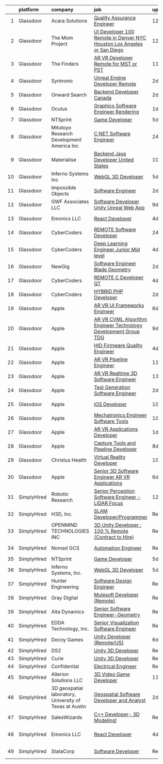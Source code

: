 

|    | platform    | company                                                 | job                                                                                                                                                                                                                                                                                                                                                                                                                                                                                                                                                                                                                                                                                                                                                                                                                                                                                                                                                                                                                                                                                                                                                                                                                                                                                                                                                                                                                                                                        | update_time   | location                        |
|---:|:------------|:--------------------------------------------------------|:---------------------------------------------------------------------------------------------------------------------------------------------------------------------------------------------------------------------------------------------------------------------------------------------------------------------------------------------------------------------------------------------------------------------------------------------------------------------------------------------------------------------------------------------------------------------------------------------------------------------------------------------------------------------------------------------------------------------------------------------------------------------------------------------------------------------------------------------------------------------------------------------------------------------------------------------------------------------------------------------------------------------------------------------------------------------------------------------------------------------------------------------------------------------------------------------------------------------------------------------------------------------------------------------------------------------------------------------------------------------------------------------------------------------------------------------------------------------------|:--------------|:--------------------------------|
|  1 | Glassdoor   | Acara Solutions                                         | [Quality Assurance Engineer](https://www.glassdoor.com/partner/jobListing.htm?pos=127&ao=1110586&s=58&guid=00000183309688dd933960c0773d95d8&src=GD_JOB_AD&t=SR&vt=w&ea=1&cs=1_d2603f44&cb=1662967515753&jobListingId=1008104750814&cpc=9908D8D4413DBB8A&jrtk=3-0-1gco9d286jiiv801-1gco9d28m23e0000-6f90133bf8bd0c5f--6NYlbfkN0BQuJXpfawXtfhwzLerQhC04iCxGrelUvn_xttDeop7CMmG32gURwRxm542mwoFEh5OySNKorMPNyC2Pf9605z0TSSqJgSmOlz06oRUTBKB7SlEbkKn_8gT-y5cRYQbX02caaIGivDyRkNTpDWSsqVtOyArNUOSlrUCEww5gFoUzV7tiZ1tO8iYUuiy4ZWwjIhpaBBvmqsyUhfB5XcemeyFH9hYZSuC036zXIW86VB76WGD7tOfBVzdp5zXvzVOlPN2etCAdk1VEO_geTcNtwLzHgWOvRI32K231msBqclyXh7koWwAEO4gdIayU_XIb1EaMSZ7aRMPVPZohKyARMzViv7PJBK811qh09K7nHBNcsaeDcBeCrfWt_iyOLyjLk7jRMkIEfTqpK2eQR0OW-cYDrg6ys6AJMDf_1NyCh1KbUVb4rXcQVY46ExZM-CvxZ5JnmOfCtTIa8ntZGmpar9Pj5eg57m56xEocsVhvQUH41Azzguj7xg8d6PEEErAdVJSgKvMKr9uBGE7M0o5Ct9ncxn1XlaGICvrdzibA3CNskw0-nuz1CDrJOyEeN4En015vagPi8v2pXTvIW5SWfMKvpVMfAtoZEtIXA0pMr0sK4ij7_MYqKqyyfVsRtWH60l7u75dKJnfOivIOOwfYBXDTSs729vP5HSsc4VluGKAygBMXnYNFqKPAGoGk3HaCa3rQZ2TZKcTmrAoQUXMCND2)                                                                                                                                                                                                                                                                                                                                                                                      | 12d           | Waltham, MA                     |
|  2 | Glassdoor   | The Mom Project                                         | [UI Developer  100  Remote in Denver  NYC  Houston  Los Angeles or San Diego ](https://www.glassdoor.com/partner/jobListing.htm?pos=111&ao=1110586&s=58&guid=00000183309688dd933960c0773d95d8&src=GD_JOB_AD&t=SR&vt=w&cs=1_ab6c2eb4&cb=1662967515750&jobListingId=1008104756582&cpc=BAEB662971763A76&jrtk=3-0-1gco9d286jiiv801-1gco9d28m23e0000-ef8a33a40c519195--6NYlbfkN0BDp_epf89aHDQhKpPegNJQ_ldQpEFZQsM9OcONMGxWx6pU56EKHF58QjVdAUvn2gXgAhQQvxpsNH7fDirUEibY3AvzPTiNNIe4lTw8eWZPCo-5zhozJ_ZTGQvXqJdul8yHi4U4MoqVYQZpUCAZKTGbcZMhPFF33iqC6pcimaZZ_xHfpC2Jd97uYaSvUggBu6MVh3CogceMjDtX6Z0NtQjDhEW2Hgts-lJ1-yivJyur3FXusQAlhR3DNpb5VpVi3yDxWVJgk2XDd8-UjZMCxECbR_B4DMOHuk08TO0m_Un-aCKNWfv_AoN6ijODzc0NeBZIFF38u-pKc_TJfx5hPPZYdR8T7luw9IsiLaVkATxgNzoabRvutbnWjqYroVPYGLXD3TqXCcIBakMACDJwL3ACryi6JF7RQ5azi2aFbLse3_jBjvZB6fkwdxp-PzJoR8yMKbQJ5M3clqMwo1noEzsN2GtVFsbU3vpsFdeu6jBjXZ1Qah2ZJTY9ePkxHEYoWsStFoTBJ4FE9kTuG3ljSU647Y2_O0gmu2W88-UpLMlxsrKV7s39Pf5UdljEoHfDrAeaoMM2iqQMbQ%3D%3D)                                                                                                                                                                                                                                                                                                                                                                                                                                                                             | 12d           | Denver, CO                      |
|  3 | Glassdoor   | The Finders                                             | [AR VR Developer   Remote for MST or PST](https://www.glassdoor.com/partner/jobListing.htm?pos=124&ao=1110586&s=58&guid=00000183309688dd933960c0773d95d8&src=GD_JOB_AD&t=SR&vt=w&ea=1&cs=1_8d82ba36&cb=1662967515753&jobListingId=1008106385070&cpc=FA84DF7EA1EC2398&jrtk=3-0-1gco9d286jiiv801-1gco9d28m23e0000-76e8d4ed4d326d96--6NYlbfkN0AYo_ysEmi-N9D-g6x4hDoxwWbDzILIh7p3iecCghkOgCCQ9Hjx-p_46PTVF05XzNP5Z5K71OiC6zoUMdSW3LZvMzecx9XPoBXy4TghAeCSdb8dXvKrDUkzgIaCWvmYeo1SeQbGFdI4NQnpIbRQDunnf92V0Ep1OSri4gPT5T2YNh8Y-j5fvXhZ7qLhd99Y6x9G-ugq_Yx_XxALbPJGeJIgcBcnOWr-INROdGLCTjJQTailYrAzdQNuDpMICw2W4yEKn043ZauL-1rASVGthPBXmEKYhL2GLImMLoZ0o3OuakLRTOn5EZaTfonn5ajJF0tXeCRjFfQlS7_op9hp_O5McVBid9orgB4ldmKEac9bg3MzKA-W1CqEtmzySV_1dT1op96Pm15kY4pQVu7Y92XbM6wXiJKLtfzrBpfrUwO0hZ7MGiBKJ_8Vettg0HsIXut7jMv_A10NcXq_D8EmnMnwDz9aM97b_UvJ59QS1-2ZIscSianXgp36p4vEQyqiArV6LIchTeCEVNxuz7-0w7vqOg1xNeeHkyc%3D)                                                                                                                                                                                                                                                                                                                                                                                                                                                                                                                                                           | 11d           | Arizona                         |
|  4 | Glassdoor   | Syntronic                                               | [Unreal Engine Developer  Remote ](https://www.glassdoor.com/partner/jobListing.htm?pos=130&ao=1136043&s=58&guid=00000183309688dd933960c0773d95d8&src=GD_JOB_AD&t=SR&vt=w&ea=1&cs=1_9ab0c372&cb=1662967515753&jobListingId=1008129561436&jrtk=3-0-1gco9d286jiiv801-1gco9d28m23e0000-76d084cf7005be3e-)                                                                                                                                                                                                                                                                                                                                                                                                                                                                                                                                                                                                                                                                                                                                                                                                                                                                                                                                                                                                                                                                                                                                                                     | 2d            | Detroit, MI                     |
|  5 | Glassdoor   | Onward Search                                           | [Backend Developer  Canada ](https://www.glassdoor.com/partner/jobListing.htm?pos=112&ao=1110586&s=58&guid=00000183309688dd933960c0773d95d8&src=GD_JOB_AD&t=SR&vt=w&cs=1_5d23e268&cb=1662967515751&jobListingId=1008129277669&cpc=BAEB662971763A76&jrtk=3-0-1gco9d286jiiv801-1gco9d28m23e0000-e2a2c0b552c19a36--6NYlbfkN0B7YoEZZ2QAGDyEGGmBPAUWSHc1Mt3sMCn9FehKcWA3wwfxcx19LEZnY8Y4HGhdxxpS3KFaZ0UOrG11EP25WyP7ulYeS8GVyGXeLLpvR3FjzLaaa-2hBhUho2m5vsHtlvRQ9wQhacVh8veuJEeFgzD-XST_vn3vjmkUbGK6IJDkpk1YEmRW8zK739IbKVPT_pA4zqxOFyAfjaC0rZWLGrmLFAOyQ2K50IL2UD6Y4v4soqNZYAW1HORq7Qlzw-_44mPiS-BN9AohSZWbr3iMiXIWJi0zpPun6MpUMj3-u2PSCR8IpOmBtzpTVerjVKfJ6TNsLRI-Y6WL-mAalTd3Gn1Ugxa8DoWtmcdsdjv--dI9bCLIrzdme7k51HJqrc5m_55DjGfv9UkPmGlPrvedr6khsmxgoMreOvSFrT6yOnXJ5KmqaoOqkE7toSjfE7WpeGZJxtGt07QYxTVBSHJvxbrkQ-YQbyMEFyTxdXwWhXTJDT7y0-_Uuey8npIlz0rk5868aazzBOJfyIYlV8n7yYp3BORRviUNwjDdcK7NNFiq-THHQ7u5fgMcYtuXBHAIfD1QJBbu2cT3hVSZxsQ1tCv0RKLeu6olOBRdG63INdcx4A3Pk3ut-RZz2tebssCmEy3cDO1dGZT1C2rGMQMwSChZEXtkuOKfLuUqnGeVG--G_caLur-xCKuq9IpygKVNTraWSDS00fR6OmhXjpRYZoIDADjGE7McGkOGrcN5SKFv_bM5Up0eKOvbyCAqAJ1m_rHKfPaNdA240YpoTrtpXZi4yKJjCH27LAEYrWpeBtu4f4xInE5oC-KweSs-S1frFgdYovHOmJNk_64PsINvvvXWEmAaxY79593tjf91AwC4EVZ6BVjixq0K0WKwUVqqyd316RlHczo-1MwEPPxDXNb-PWY0_3pCEbWbTfknUtmEk0fgdyRq84IUlQJxGmI2T6o6hTne167-TDg7HpWvGU4nQq3ZUAc8e9t74EKofxYbAzRFC51DjqG0)                                                                                           | 2d            | Ontario, CA                     |
|  6 | Glassdoor   | Oculus                                                  | [Graphics Software Engineer   Rendering](https://www.glassdoor.com/partner/jobListing.htm?pos=107&ao=1110586&s=58&guid=00000183309688dd933960c0773d95d8&src=GD_JOB_AD&t=SR&vt=w&cs=1_96eba9a5&cb=1662967515750&jobListingId=1008130556276&cpc=75B6770C194DCF89&jrtk=3-0-1gco9d286jiiv801-1gco9d28m23e0000-9befe75e98588d1e--6NYlbfkN0DYl4UJW4r1Vl7FEn6T9F-rD9lpC-0oMJVSiWjK_MGUd8e8cHXcpv6KPyjLHZEfqkUa2Jc6cPcSL1BCKYWS171d62RiGZbeLKZ_DxhcRnvk2Rg9OX38eacw6htRBQ7tIxYbvX-ap0AzuQerzpFKJEw4oirGE1wkCndIDjT3tjXH8WFgEcWdZnfl4ZLxDMEb-mwUYhDDocqJ_UTnvtUHZfzymtx0-k4p5JcWzD-v34C1DnZ93mlvsKlo9HEVu5WPdlrhqrXK5F0xppii_XKDH4MtdUQptfEE0iMfVjkygg0geJbSMCSnOZYWNZXT_wYJPdYg8vE6tlBmiiWg3yBc6Ud_Sc8ulPeEiImnz9sPqsTpkgomb4e835qe_8bM9bQIyFXjpQ3CgvGroxUkjRNa_xzXt2WvEGS-Uf1IzKOBLtScUja1GeD8_4ctnX86fZbqn_X0s4-hZxTv-23xMXbxPGHi2lS5Pt4kuRfZ4ZLBaqBORUC7ZmCWHSuCGPq7_PMMWPEc01OtR5IcrdE91L-mECnR67YH0CEv3NI_CI3-uFToeE69F6jZYr03QQVI12npdKY-3eH0SjpvXWMFJV449upt7l09p3nKDmumLVvsLUr5vxmofe4fw38FN5NLUvkZ3V5wqp-jVIMYSxqGeHIfYNQZUBFe-ivFxpM2X5EcaO2NqOR0s1fQLaMtEnCBfc8Z37unvlgEneGfgTDXVyAnDbpR_hgnSi0-cR5KPwF_lhwFM-RWQK80kRjydZf3mybcMUqTZPjV04blYCj4MsbPY0RIF7E9THXw6OfN_IDD1b_a438PY4oWeh-q3VqmIMfd0COxRrYa9q70bIxt9-MCMeG0427UdFj-60hihPqDmL_4pwIVs-6XQDyF8EexfZfSJO1pBezq1NcDA2UQ64pKwxPiE2zpAoPsv_JX3CUW0qSmIw-IOjArlxCBNO0PyUbeZuexD52biAruiOIBjqfyusTtE6R1jxaDgoFsl5rOmc1HtubXh0KX8kax9nJhkD7Ne_YjkKSVUUJ23Ebm5aE4iu8gtkgzuIdtLJja-NRvLmVdaPr6fsRti7sR18PJibiOlv8%3D) | 1d            | Remote                          |
|  7 | Glassdoor   | NTSprint                                                | [Game Developer](https://www.glassdoor.com/partner/jobListing.htm?pos=128&ao=1136043&s=58&guid=00000183309688dd933960c0773d95d8&src=GD_JOB_AD&t=SR&vt=w&ea=1&cs=1_af1af217&cb=1662967515753&jobListingId=1008120400728&jrtk=3-0-1gco9d286jiiv801-1gco9d28m23e0000-c13b497b9d935725-)                                                                                                                                                                                                                                                                                                                                                                                                                                                                                                                                                                                                                                                                                                                                                                                                                                                                                                                                                                                                                                                                                                                                                                                       | 5d            | Remote                          |
|  8 | Glassdoor   | Mitutoyo Research   Development America  Inc            | [C     NET Software Engineer](https://www.glassdoor.com/partner/jobListing.htm?pos=105&ao=1110586&s=58&guid=00000183309688dd933960c0773d95d8&src=GD_JOB_AD&t=SR&vt=w&cs=1_28e9fc31&cb=1662967515750&jobListingId=1008132540543&cpc=5FEB1BEB8E14EF52&jrtk=3-0-1gco9d286jiiv801-1gco9d28m23e0000-b68e160a0b3d3734--6NYlbfkN0BvrjnhlIknunj6B5uFGHHla5BSmGDnouF8_mjReNBU2kRZZ3EzJErpwlB0shyrLhAGUsM-P6pYaZBUgIZu3URRfMjopusWXr3C4MnL9zOezv918Spdk6U1Pg2PsZsu2kBoRML8QpbfG1hUrlpj8AqF3W_S0eZY4qh5iWzwlYr_J9bG7fihHIVNs6r0IXqYMXNC3XWkAfq3hpcLGUovDglDy4NEk9L6EktHclY696_DzpMFJwtZqjiylwGrL8Sfg2pw1xmJqJ1PttobvVfmOXgytgNM_YX4itXJbOIL6J4W55Jd8bSbP-UZrW3-RTpcIkRnkEy5PYGyySmUruWSyZ_g_4tu0PwRU20gGwivRDb5Onk_IQODghwLNncc1diAwe1V9rCcy5yqirvA8AyfvbSfZG8c7VEJXoKvLFFdqc5RUggvzCDyDGURed5OouYjrn3Otk3AcNj3L8kJ19GINopNyPQCYRCqiqgh2cNKMgxYT8P8kzV44UQ1Z_5LVDoy25ozguhQc0GHIsF56P6x4JVoGdnyfxnLhr55Sv__8DePTcDUFJbEu7Y8F_eZKHs7BpkcE7Xnhx_iqxqwTPJwQ3rfwgpg0Q-lahP7P33_rUM321wUSWqzDBTNN1Os7wq0EHJW2XOqGR0O-CvfoRE8VMqP9T4BvqFOuioxf1vP7G-TEiLt--Gf9GH5y1rUV0U4ABo%3D)                                                                                                                                                                                                                                                                                                                                                                                                            | 24h           | Industry, CA                    |
|  9 | Glassdoor   | Materialise                                             | [Backend Java Developer  United States ](https://www.glassdoor.com/partner/jobListing.htm?pos=103&ao=1110586&s=58&guid=00000183309688dd933960c0773d95d8&src=GD_JOB_AD&t=SR&vt=w&ea=1&cs=1_30b9b018&cb=1662967515750&jobListingId=1008111452488&cpc=45DC3EB807283E85&jrtk=3-0-1gco9d286jiiv801-1gco9d28m23e0000-cffead584926eb06--6NYlbfkN0BL1DyQYBK1tHwoBciZhChALBxjrhsy8rFgUIA85pUFUaICefKbL8h73gDJOEWS-68N1mz8TIUkPgY4_V6OzDue4R-Yp5-hbGOmvajeWdo5Z6POZHRFtr9fO4GLUMhd64x7WqSEzsKBZNw1RLMVPwMdfIVWYK46F8a3G54OBDC48IbwSJPDBtgqBeHwze6X36Y_AL9ahQQMD5jyM-Do19eAZY4aj0iAo6g2N4IelIfJd98shVo84YeYYu48kn70JobgHBdFfYd_B5j00QqrU6Ggz4xK6sY2NRalNTdoSkQ_uGWoDNYuZiexcBFok4JfwjVTOe9OyXIRy01KBzkYEXHTzqUDSn9Smr2IifmATNdQxeDJuvaLIRVPsoafaFA0faTLf-3RbVm426lmdYyXVWGPv2PbLCEffCkmS3qQb55_5mEuv5aL4M9LqQ2ksz0cE7l56feAv_cIE1Zkop4F5mIBDDIFw3Hf86tUclM61LA-zfwKQkKnq4w0_dZtWGVT0hrQBr7l7w67ZWiSozxV41xe)                                                                                                                                                                                                                                                                                                                                                                                                                                                                                                                                                                          | 10d           | Remote                          |
| 10 | Glassdoor   | Inferno Systems  Inc                                    | [WebGL 3D Developer](https://www.glassdoor.com/partner/jobListing.htm?pos=126&ao=1136043&s=58&guid=00000183309688dd933960c0773d95d8&src=GD_JOB_AD&t=SR&vt=w&ea=1&cs=1_45a0ffae&cb=1662967515753&jobListingId=1008120873956&jrtk=3-0-1gco9d286jiiv801-1gco9d28m23e0000-751172b241560de1-)                                                                                                                                                                                                                                                                                                                                                                                                                                                                                                                                                                                                                                                                                                                                                                                                                                                                                                                                                                                                                                                                                                                                                                                   | 5d            | Remote                          |
| 11 | Glassdoor   | Impossible Objects                                      | [Software Engineer](https://www.glassdoor.com/partner/jobListing.htm?pos=102&ao=1110586&s=58&guid=00000183309688dd933960c0773d95d8&src=GD_JOB_AD&t=SR&vt=w&ea=1&cs=1_350e1652&cb=1662967515749&jobListingId=1008129067876&cpc=9BAD89CD83072753&jrtk=3-0-1gco9d286jiiv801-1gco9d28m23e0000-dcf45e55f716323b--6NYlbfkN0AtlW_omU2Xx3W-19HQ_drmTKCWebiHnmA5lS5PDL5G8WHWVC1E87Ezh2nv6WPgTMZHVJw45CmYGDiohpixYcFECimR8UH8XCmYY99xaga--yLq7EktcG1X8OYansnKXFc9XPdFoYPkLMTQN14Uc9qa2Ma_c81B1JOMsU2cnVCDEhQd95CDSEYe048k8jkns3rxFaVKDbnCqNtYaCeV5epAIvWnNcBcnQ-CL7MhrV3Cgjfa4OzT_szvREdgA-Sn9cf0onZMNf9ikBLTB6LPuoksFquo0286iW8tcZbqVS6INUoLQYRHZg8KrBrrQ7t7XQnn6gnxvc3WhCpXm8bspoTkxtapboalCF4piQEePFhEqhhUSxupba2JgU_jbNR24Y725QAMaaUqQGaDawFnJ5yy5mZwzl_MX1LTvmXL-CqPiKgWO2xwS6_B-EnipooRUvv_w8663uPwetf-24OnsTa4WaGyaa4Aeh36B_V7-yAkI8vbeBEI4-lQUkgqnvLEl1Q9zetZxCRN3Q%3D%3D)                                                                                                                                                                                                                                                                                                                                                                                                                                                                                                                                                                                                   | 2d            | Rochester, NY                   |
| 12 | Glassdoor   | GWF Associates  LLC                                     | [Software Developer   Unity Unreal Web App](https://www.glassdoor.com/partner/jobListing.htm?pos=101&ao=1110586&s=58&guid=00000183309688dd933960c0773d95d8&src=GD_JOB_AD&t=SR&vt=w&ea=1&cs=1_7691fdfc&cb=1662967515749&jobListingId=1008113847249&cpc=5D10E799EF7E9049&jrtk=3-0-1gco9d286jiiv801-1gco9d28m23e0000-4a432009221c1997--6NYlbfkN0CiXlXD9X9KmMK7S-b5IcFBvVIey8Qr_VUnbo48CIz6WLzcoSDqneRDku8QlUdN22kKDxpZipBu3R9SWpIpbnBOif_WyzSOpDPBLp8SH237hTTGLeXdTBRvKFfH9-fsxvk44MkMMdxDaDrE8b02UV5PqaRrbQQ8HJ-GwRkEgP4BK_mMhjuP4gDNPOx9mcf6SWHBTkgrxpRY3DAJygOarr8HaX_8X1tHpzBm4lWKJNRXrda6yMhkKzx6VdJM7qtazzSqW5nuQFHHRUD3t3gGG6L6n7L4R9nHR4m5BapUXNGslGuBXrN-NIopJUlR7xkF2c71RLAMGyMmmZE-aES-EfkOKw47mi9XHd3o_inAkUowptZKZAgxAb_oxvOvkikwTJTYa0qlF4KU6M7s-Y2hrdkhXJD2SGFHIoLARC_teOrdk-98vEN1-fvLZRcAy3Hr1m7Cmz_jtcqlEbz-Tpaey1t7yNUzZmZyXOGAAo8YRHMkAbm2k0ZxC_EuZ9OZWJTX9FN8JNcUGpo9g949eZePmNw8)                                                                                                                                                                                                                                                                                                                                                                                                                                                                                                                                                                       | 9d            | Eatontown, NJ                   |
| 13 | Glassdoor   | Emonics LLC                                             | [React Developer](https://www.glassdoor.com/partner/jobListing.htm?pos=129&ao=1136043&s=58&guid=00000183309688dd933960c0773d95d8&src=GD_JOB_AD&t=SR&vt=w&ea=1&cs=1_3841f8bd&cb=1662967515753&jobListingId=1008123857444&jrtk=3-0-1gco9d286jiiv801-1gco9d28m23e0000-991262e9ccb51668-)                                                                                                                                                                                                                                                                                                                                                                                                                                                                                                                                                                                                                                                                                                                                                                                                                                                                                                                                                                                                                                                                                                                                                                                      | 4d            | California City, CA             |
| 14 | Glassdoor   | CyberCoders                                             | [REMOTE Software Developer](https://www.glassdoor.com/partner/jobListing.htm?pos=118&ao=1110586&s=58&guid=00000183309688dd933960c0773d95d8&src=GD_JOB_AD&t=SR&vt=w&ea=1&cs=1_e38058b4&cb=1662967515752&jobListingId=1008132684045&cpc=F4EED0218A761C36&jrtk=3-0-1gco9d286jiiv801-1gco9d28m23e0000-8b18e066983a3dbb--6NYlbfkN0CpFJQzrgRR8WqXWK1qKKEqALWJw739KlKqr2H-MSI4eoBlI4EFrmor2FYZMP3muM36kCIlmvuvQSsROUFxXbdt7O42afoXKB1w37vEZzE70-h1suWLQiPMxK_Mhm2XoDyM4LyOlSPOwwGA0ZQU8twEOT-bNz5W5naNSSX191eLwJc2KE9ggmSL9UBckbV_TxB5MUsctmUpmITQVANNc_5rTTtuvjCXWpvfFvKUTs1cNij7UN2zKZ3Cf8Xc9A9Sf1Hk-IT-WW1fNd1JRp1hFNi5ZJXToLcUoqM5dnLh_zmWXfWVO3Z2Wu2hyp36sw0SqmNO6LVl6ygqST2B3ycmJ1ql1QhScBEbYlZUv9sCrpEYqez1ALq06ine4W8UAv6_DKB1cAn0jrwVFd68vhEHEc4uRU81sownCJvyip83BZSNdPAkzECGdjs-xMYH-af392FJeJ696kqXfcYnXe-Bj15vnnggPuhY8WTyea7ExReR2qn315bXzYo29RK47f7uei5O5QXgc_cHf2I_Z9QKl2FKgHo2IM4cuu-OJUiK8hdq_ogg1LdJJfi6AHZJLHTLk--Eu3X3nfGt_kaMlKGSeu-ICH3_ZthUPrvu9xAZsw5__f-brGIw0C4g2sf63Am8SKEkoLLKjlZ1tlvSM-Aup-vNwnyVYELdjqrZnjICmwUY0iD_KxNzlG-tfio1qbEM8yJDb1hrEndnaVD_ac9FigUZlS8CMfXq5vhfT39jeCFnFKR5lR8yG29u7iqvk1jSsxNZKODmXtE1y7fqVCc28kYXXOtevQI9uGlnkzRT1jvWTNX9x40_ZQdetORiSkh5mXZnXKIsaqGlZGsYkAqI6DbbmtshydDfOBVSVHZIkNjadKuX-uZj203icHsKFW3V6ZLpqk_-IRVjEhwY7i9iaeQF0N6AdgCUhpLJvYniFYqyj-eh7aBgQXgg1m9qoW8WXFW9rUB33nhqN3uhRBf1YmwxqDaf6aWew62im0xNgiTOcAmppJ9FwCzH)                                                                                       | 24h           | New York, NY                    |
| 15 | Glassdoor   | CyberCoders                                             | [Deep Learning Engineer  Junior   Mid level ](https://www.glassdoor.com/partner/jobListing.htm?pos=119&ao=1110586&s=58&guid=00000183309688dd933960c0773d95d8&src=GD_JOB_AD&t=SR&vt=w&ea=1&cs=1_6d104085&cb=1662967515752&jobListingId=1008124642898&cpc=FA84DF7EA1EC2398&jrtk=3-0-1gco9d286jiiv801-1gco9d28m23e0000-2b621eb6ceb6d15d--6NYlbfkN0CpFJQzrgRR8WqXWK1qKKEqALWJw739KlKqr2H-MSI4eoBlI4EFrmor2FYZMP3muM1LhQYdYuJckL5CFyuyevhjgHzkuj7jBfSWniKp3yopvM-4RZ3iLzJLlEW5I9yByR2fOlM8JjCgnxILbMhIm_xtyw_cTaiJQCIACPHhA7rfAxCgmv3oV836vzqCGg_2BX1DypGlYt0SE1rmFG5f5_sg6Uw1knjW2yk8JWBgOo5YPnStxQcg74_MzVgQ-lL97MDslYsoFh69Hd88c4113mUEGllzOcEDkT2paE6LqZPD1hBnYRarjNMTTBA1QPvHRObsqnx87QBLLLksce5ZUyjePGuMVxgaC5uPu0jHxcFe8XRIdeRyrONn45dP2IRasf7NULbeYMUTE5V4sM8-sE6CVpSv79p76ddT6RZY-9HAJddpU_RUx2uM5WTubRemet2FPVqTeNCA3LT3VhudkKQCLEBIqllAlZaoxyrcvRPt2j4XB0ddg49jtb4La17Tgcqg_ZLIFFHUN2Be0SkliKWJchxquXz3JRo_LVOjH1rXsVGb_jHC0AQeP0cxHSLmgDRloFLHiR7W4r2rK6s58K8l7wVimwNvAVOKp-FwVqSou0hqlYLlYb6Lbgw3o-GlSY1B1Gswemaxkd_WdTMnwk6ihlZm42jjT1jzGiJTz8y6HemQzovmQ207NWesE7SodrkzXdBKD9zZ1RyqiTLScleTulhqxixDhbXEQ58P1sMoIuq_qSHz6_D3cER8MCaXt6HUHLaPq-lNduzWkeIfrd_XsKMCN4n24wHxfLtnxUNvbTYdufCKY0n0wSGMYgV4jsm_2h_omqgX5sn9MtM4z12HcSauXaLuMW3koXFVQbemXzd7agyKf6mcNu3sP1rPHsCZh7kBFP5Pai5p7CxxgIHIjuRdAVMay0YZwkp_x1lzYfCUwrtL7UXevULnGFo0cwfWUcEr8U2TjYsiUwyJQtAq4URaBRxvgZw%3D)                                                                                       | 4d            | San Diego, CA                   |
| 16 | Glassdoor   | NewGig                                                  | [Software Engineer   Blade Geometry](https://www.glassdoor.com/partner/jobListing.htm?pos=116&ao=1110586&s=58&guid=00000183309688dd933960c0773d95d8&src=GD_JOB_AD&t=SR&vt=w&ea=1&cs=1_9cb67679&cb=1662967515751&jobListingId=1008130449300&cpc=1FDE87803EF93CD3&jrtk=3-0-1gco9d286jiiv801-1gco9d28m23e0000-d72860383aa12818--6NYlbfkN0DMRWx3dxQwEUy80STP2pDlM0S_bnaKySzJTmtENEPEW3GrnwDjkmeNwP_gM4-BL2Fch-WeYcLYE5vb3OhYREfKVxIIfY4MsELjzzZqSVKwT7shxHWJxJH5ot-5-rfBriWFPU-9hZnqsIYlEzh5JD-hwFD-89kWcPvChQyo8RlyS4Zoc0iuuETRxG8pTVhxMgQgyRekmH-mkrvuDbTTRYI_GUvZRkJ-BOcNxOElnmVqZsKHaJU1r7BtX0oIqBuqc9lXhvzRg0U-KW2CoyJhhsOT4K-zNB8Ei-4h7h6pnbvQgCBoRMlK76CmuB0frPOnpLIz5Qu-fZeGFC06r0wRuxrzxINkqQGrOsIWrQqLZqewZ8c5zZ5vxzNiSEvWt33Eejno03sA3GDRFZuM0dE8J4bxHh5uVlDcAISxw7xy81wcWSb7tm5eOhSD1v8rsvv0cbluHtbypw0o5lPJxUIMT5n9i1s3PMQw_TgBI4GCHueF98RTxM63dgukX251g6Z_0aKt3lLWCWxRUeiWlzBXhcNFie2BoX4KXZgk3Utkz-4CuF7fmtlAOl-X7ye-AOqCB9bdts5KVjFAClxxV7NTvgYjmoyOl9uAB9UziShdRCKmSQYunexIi0MaYQ4qpodEcOfr-YgZkCpmEXAXn0Tp5CyVHDZT2WUrC_3hrpp5yTVT6dDjzlbMEmwgeOihm1xdcqz1OjCNM4cOGiQVItrEafGZ8Xspa_NgswOTB5Z0i5i-gnbSUhtBGwDsCv4ArHnfVgU%3D)                                                                                                                                                                                                                                                                                                                                | 2d            | Boston, MA                      |
| 17 | Glassdoor   | CyberCoders                                             | [REMOTE C   Developer  QT ](https://www.glassdoor.com/partner/jobListing.htm?pos=122&ao=1110586&s=58&guid=00000183309688dd933960c0773d95d8&src=GD_JOB_AD&t=SR&vt=w&ea=1&cs=1_1e49d747&cb=1662967515752&jobListingId=1008124641992&cpc=FA84DF7EA1EC2398&jrtk=3-0-1gco9d286jiiv801-1gco9d28m23e0000-c32b3e25991943cb--6NYlbfkN0CpFJQzrgRR8WqXWK1qKKEqALWJw739KlKqr2H-MSI4eoBlI4EFrmor2FYZMP3muM1LhQYdYuJckAbnbUSQT8IFC5AtjEO-xkX4thX90q666LFUDS_DhjYu1LkLnsr-5YWp2DDzW8Duth-GtSJg0V933meb_C7_iNsjVbmVvo_YpCiSOvgRuld3wtQmatlpJQZgjabYxVlPeS19ywqLnmr5SJdey2FSKk-Q8dOY41Jl5pso04t4TH9VLq21uwlCd0PPi4J_4T405eb8z-tBH2JqYXzMoJHj-PxOqOEMypYo-6rrw8wToAegNogp1FZmm9lDh8VN1m7qo5maFoRAG8pHAtOeIVfkf3w8fKNiKLFuPIWyWcjmdpJMiEAht5ZISavvR4TSA5eBuD4bIIEbsP0_i9BMn05aj53kMKlEqSMIlmQlNoou6KveYgNqbuB0EHq0rspbnTiRQmU3Bnv7SOmIl3nNXc4d-fYXxdCGAqubJPlvShvEEzso2N37LZvBbPLP-PIpav0cMXEM3BSggYKIiAsL6cts1h6z5Waz1Zby92dze0LuN2mICmuRb8lQvK86HI_duAL_IhVQVNzSnYKbfAS6_w_QGa8OVz8pnDjgyQoRN3lhx7VKt7VfkkeWsmNRgQVKDFuY-C2YiT_z5S_Fbg_l0MbGjxmt0I9KvPKKRdqJMmQ0YtAM4oiMZvtsyqB3gsy6BxbLU11LbJFZmpixYKvs831KgPXqiBxrMqXy_RfZnUMpUVs5npew-O4UvwyozGdKc97ISQpSShjjyX3D4QqU83HMFFDKKwhocLeLLgxbxL6_fiEJBGUPM7das6CE3qglOFmBqrAhGZntbbY2zXoiNPL0e6EhchEMjVGmKDZzmkVgZemfgFhUeN2aLI5gy_ylb-XX8zRY6d_NCtd5dgj7effEsATLYdjCMqlQLRl5pJAa4_NWdps-KX0CqIrQmdXLIEgoTgHk1HQHSi3fR-1bkieljrYaGRIDvT2P0g%3D%3D)                                                                                           | 4d            | Cincinnati, OH                  |
| 18 | Glassdoor   | CyberCoders                                             | [HYBRID PHP Developer](https://www.glassdoor.com/partner/jobListing.htm?pos=125&ao=1110586&s=58&guid=00000183309688dd933960c0773d95d8&src=GD_JOB_AD&t=SR&vt=w&ea=1&cs=1_42ddc862&cb=1662967515753&jobListingId=1008130292926&cpc=451933188B21919D&jrtk=3-0-1gco9d286jiiv801-1gco9d28m23e0000-dc36a99965e5442c--6NYlbfkN0CpFJQzrgRR8WqXWK1qKKEqALWJw739KlKqr2H-MSI4eoBlI4EFrmor2FYZMP3muM2IWa6aK1nUKn279HXYEh_yCJTohgDy9MiKci6u_Ecm3cr2f1DvM8mIYZKiyQ9ZsGv6Vfa7TBC1rFdS5OdWKgalSeaQRlV9ce3VKhwDKv4ec72bwyxZkkJO78oB25BfZhEJqHr1mY3MGCidOXU6poo2nbl29fmvukNvM0HowEhnAGgHqgX8x5E1OhLgyAeyZGUuEo6tq9txzfHKihZb-oVjQOZ6YxhYoIMafTbym2TjUZjo5Y4TWKRS9TkK3FugKEX-rzp1sFc140cbHu1-Y5ny-4E8BLnMgQ-sP7MhfHt1CmLRhHoPnl7P_dmA7wliu-f5faiODDzOiehDUG9DRRds4NFV9Lnl_Xo-chpbV56ilW2EPYG8BzI21C7D-AS5ouozxhpyJYgX0KRgGEfNPSf0Y__rQL3YyDEqhpQa8mR8Md55c5DzTLI7iuQk6rMD-im_jJsTJ21zZ7WTZXBl20xU2i1kzc1NwMLkUCz7YYd6r0kY9XtBclxB8dTgfYTb20h7vyUaATtvZaPDAN56ixm6ibgD9PV5fsid6sLod2ZE_lq0WGSEWonwRtIT3epeJhij1d3YNOl9Sige0RbdMIz4896Pe0Ar93V7IuMacwhsw6nd7yF9ytn1Pe6-H8MxEw7-GtRF1E1-4tumbkLXi5gANEx39ULyrtl00JhJrIfkbFullHGqDBy5JR6vncDJxkbYeNzTNb1x-MUPwFYIjAmPR7Be1l_3NjzXaDYi3ZzUbQMWVUJV-W6EZEiitwxqxBpkDu3YmMRj0QpVDKaiXJA-yAIxfLmB--BBxXX70lA6P9BJG6LT6cpPf5mbyGpGxwBvsbO0zrD_ibR0U7qMLCT1JqhnBWjbkZ8hZdQJf4QwFCuCI58q8xjZwuPKq5t4vonJMOs-ee5O-UXEu03NG8F04CpybZ0KJCM%3D)                                                                                                              | 2d            | Cincinnati, OH                  |
| 19 | Glassdoor   | Apple                                                   | [AR VR UI Frameworks Engineer](https://www.glassdoor.com/partner/jobListing.htm?pos=115&ao=1110586&s=58&guid=00000183309688dd933960c0773d95d8&src=GD_JOB_AD&t=SR&vt=w&cs=1_9ed5c06e&cb=1662967515751&jobListingId=1008119547537&cpc=AC285F3A3ECA6BB0&jrtk=3-0-1gco9d286jiiv801-1gco9d28m23e0000-90b9c76de9637a6f--6NYlbfkN0BvKrLyj5gPmtZO9T8euul8TCxuuKNOtzRJOomxnwSEodTz2Bc-sPZlbtkML8D-m4oj7_VbaRCaCuUzVBDvRWRF-7UU51s6yS61mbg_jRV7sJVBQ26DSAhw53pePn4upLCUJbv2jJX-aU8ZCt17zZteS8VnffBQC9vPKF0BPtlYFSvxf57L97O7yGOybCn4xlWIGghmjacwPTImzU4s-QP3JAT9lzhb8eDCYPmaM1QzgFobigG1WUkHdPWCy1DCcJR7R7mKMky_B5bNSOZDVvDNeVHEzP2Md_jC0dMJgaE88-OHyLman4TQg9-M3XIYuxDaDubGRCXfK49PHSzBMYSp8tzLH1HKd1Fpt1weHYKljhCcAuFmmiAG5ih1wgpT9Vwl5chdCrVxFjHtdTUdHZDVbEEMB7Z01lsCcHVy_m-NG3TkXzODSvOaFDW-JgQJ2dO4PPzMlqpH9VfPfkkPqTv9nJwlfRGhJ2z6R6ET_b9jCMex3SxzUGf9tcbzoWZMrVGKFs4R0cT2pe6UjCFSIbvQaWWm6shpyQ4skE4_xPez9oFcNYT6BadlNnouWrv9s8qcAxZQKUWAj47URGcgHNfNFtGQsLkVKmkHbnAvUnO8VRIQpN5YbFJNIpsEB-bLoVPj16yG_bAihq3uFWzhTaCLc8j4noJcNeeDCbXGkT1_gRDZwJYZ8l4IyT6Q5rZwJUJUxJtfw4i16A_8mIsHIPX3sfBVXNWpFFTQtKiSinMFYxKHuNhEznWBgbP4leHaHd0C2M0hsI8oCnquDLzfMmIMTE0awb_scskFb0MCwVlPtyCnyxqG2kDTgVxwVKjRa9yQw1W1z9FEXgbMdk-m0t_1-8m7O5MtxkT-ztVWgz1OyZNpGHuvIptqbCcQQ9Cw5TbxIGJE7H89v-PXhtaHjqCeSqrb344Nxq13Y3-iyc4QaDymMQlBUwarfON7QsymTsMzyIamWHhWuw%3D%3D)                                                                                                                             | 6d            | Boulder, CO                     |
| 20 | Glassdoor   | Apple                                                   | [AR VR CVML Algorithm Engineer  Technology Development Group  TDG ](https://www.glassdoor.com/partner/jobListing.htm?pos=114&ao=1110586&s=58&guid=00000183309688dd933960c0773d95d8&src=GD_JOB_AD&t=SR&vt=w&cs=1_1b56ab01&cb=1662967515751&jobListingId=1008115118827&cpc=9908D8D4413DBB8A&jrtk=3-0-1gco9d286jiiv801-1gco9d28m23e0000-90eca52840cb0d3c--6NYlbfkN0BvKrLyj5gPmtZO9T8euul8TCxuuKNOtzRJOomxnwSEodTz2Bc-sPZlO_uSwsktAejOFY22IJUJ5adGjbSBZ9_9NdtD5z39i-moOgG-cUnfYQNyrQRu_yDUCJgcrCM8T9B8c6KotRU5IqrI35vS5DLaTvFo0ENsr8M7Tx_2s7gT-5-r9CfiDwGHeiiXCxBnJQ9EcjH_ekPHDWnnlIyUcKoWA9GyqAMruJ66erPQa_P-WSm8hmCmxVkhPsEC_-BdPvHJNbdijQsQumUfJzmyNkPJ6Oq1L_atNdhU-FPku3f0f-xU7uorDylDGDIAErGlpfqxyJEt1M44iA5O1Ejf9RmW2XMNxh91x-_4yTXtZF5tyFed2lU0bQwZ_ExN-25YSVra88xjOYY1puDTYIN_k-iopcUBmfrE3igWULTdeH6X9hEOCJXsjaHkooFk9gVeW2uwdT-42UpWynLMvRokc9ea8diGhGfxqngDCkS-bPei8d6ikg2790wvZhtIQV80Z7ArJ8K9_PpQQpITgcY565vL8LNhqmRYVn7VERVvnQwutGaMKH_SFsUmpL9XEJUMEgs9Th2C_Iq903g3SBbXu3bTWTVHbcTFl4B1d8mttlvjtjpUo170sVVvt8SRtp53yIOICGFsFQxzf6G4vaqZpS_xpVj9mAFmk74DbOmVq7PVSM3Noq7jnoiBtnuJEk0sBvfkJWHUFEN7h8Rwwomb7fYCTSFRVygebFq9nhaOM19DXCr54Kv_wpYZw1IZ3urrrSKJTnEk-OaOLifUi6Nqq5OZMvyVmXLinpECH_48-KyT8zD3X_-QZtAdOa4lba7yJXZCCJSPvzGyCzYvV7YinsCxZB9iDsvxu6F7U8_5TWedy5dg5jdSQUjAZGUHHfK40v1-qvQ7tpdpUz_4ye7O9LKi2LTxKoowPDVNdpEA4rv1ulI3u83J78JgJhcKrY6A51ATgsOFd_IyB3rnWzOHdnskvHCePPj7f-sukB9PnNafCu0sL8v-EXK329twV30hGuY%3D)                                      | 9d            | Cupertino, CA                   |
| 21 | Glassdoor   | Apple                                                   | [HID  Firmware Quality Engineer](https://www.glassdoor.com/partner/jobListing.htm?pos=113&ao=1110586&s=58&guid=00000183309688dd933960c0773d95d8&src=GD_JOB_AD&t=SR&vt=w&cs=1_91570310&cb=1662967515751&jobListingId=1008124638429&cpc=32EE424DE2B657EB&jrtk=3-0-1gco9d286jiiv801-1gco9d28m23e0000-e735da12eb50d738--6NYlbfkN0BvKrLyj5gPmtZO9T8euul8TCxuuKNOtzRJOomxnwSEodTz2Bc-sPZl8WPllYOnI2iGY_PssDcJsoyRyfpsZ6y5K0_8p8AKgXvIqy5g3lJQHJCyM8C3z_iEJD2c9ocRg5Tk9aXvJWDiv9ehJZ4z8NDT4zSoNn3_daLccuBuousb6YKl3T8IxgE9YTKMw_2iTX8rI4eM3R-FEzsgS08mHZTZzI-XeNU5O_npQgqAE2Sm0vubirLIc_SZjVpoQY2bGknv-Z4ZOlfebMOC5lKwOF9rQxf8rnmD80MvY_UHaghgKPKFNK9W7WkMdPF6uwMnbWe0_i1s4VVp4LAaAKtZ4nzNalkyiLwHOG84qx9cGuoocDkgb7uSIEfhcVII5a7vmL7XwQipctJ7OAJKZm3u1kJms5bSYVAv-bhdJTRFsTXDSlHUCzV22Li5a27hMML8Cg4paQhTX9UoYNtwtYqLjhm8iSaEjOWeXYxEJIDChSyEsxRuVFg3uThnKJAzp0_QvDduanmg-lw24uxT4N9EVTGu7nywiNxj-4y3JmohMLte0OTYr0hU1KikpY_L0IRuOsDSUeqdddfER5H_q8imw-vhN0AO7FoxgD0H2JrqULjr9Tc1PnZ0BtBtzT0O2x5ekK-0zfDUQKVGbuiesViWh4IWxNpX6w98EGdvROOznxP8VzfKUl1m5ZIBXZsN-kUIDCAynAGboyPlksU1yKeEnyMmnfflBtOBnHcB3pab2ndJurlLdRazA18jiEHWXf672Xy0H0P904sjO5rwHz02DQjUO6AB-x28gEc0bnjvBfByFAI1qgB1i3w7n_uH4t9YdVAXx-vIc2H3r448ZoqG_uTM1aVA_wZHSoiyK2yyrZxsUILRUCo-Jj-4CmM__FaF1dZwPa0IrZf2cP0w1yirW8gzV0SowrUwCDfkUeq5fEBtEHnnXvOjr-QwM6103YAEDxHn1Ao5ua1QFM6_2AwBuGbq)                                                                                                                       | 4d            | San Diego, CA                   |
| 22 | Glassdoor   | Apple                                                   | [AR VR Pipeline Engineer](https://www.glassdoor.com/partner/jobListing.htm?pos=121&ao=1110586&s=58&guid=00000183309688dd933960c0773d95d8&src=GD_JOB_AD&t=SR&vt=w&cs=1_3b70a6c9&cb=1662967515752&jobListingId=1008105396645&cpc=AC285F3A3ECA6BB0&jrtk=3-0-1gco9d286jiiv801-1gco9d28m23e0000-c9ac99f385a34465--6NYlbfkN0BvKrLyj5gPmtZO9T8euul8TCxuuKNOtzRJOomxnwSEodTz2Bc-sPZlbtkML8D-m4rJEUgS2vPkgOVI7njqcyrxX869DpGye6ixWwn10iahY1e7v0vW0_yEUbkFwIQL54u2pH-wLan3uP1QN0-cDeLNaBnyjyJWVWVGubk5DmRA8CRHslKmCb96mq6-qH63uhJGdnYQc5Tlgnq_S4Fno_U2BRiPv5C6scOleYeq9yJe4sMtBXV4177gcFtETQkRF5LLFa3pPi7mUO2jI1Twg5V8ZLtABL0tbNMlLEw03zc-hWkQZxXaYKs07bxvnLc8uZRdp5GgXfZEoMmY0EkDEinkedWosimE0AHcejR2XJv2zeKVqsm0ouCBu-m3jAfUp77gNGKil1l2XC02TWJ34LDkAKlNdzAVQYPnIMtgfnc0s2jtevHNS18a21R1K_woB3PnZTDRQxZM1KyEr7L4nHgAiXWDOXjq3EsAYXW-09za2W27bile9T5WFNqrII2WGUPrEPdBtssCam77KAhppQfsHaaeKIn4X40C_IUBj1yoExYdelvxdkyHM-GXcGG81otg4OatrLTeuSro_2KSlNRuCwDT9E60MqU2qSq4-8VnAqJsO4Jgy96ik1xDFf-Wl-ncqHmDRP5ECcz1G5dqsflP9VE_dbonVW_bkInbidrwu8C-r7-uf131N3Xxiii23RKHUN1TCDszXYIq8c-VSQ7cvaMG0fYLwRgEANy5tjUsbW7s9SNgaOL_hO86xBcfXCTCnCecwkMsGr309nQiFgW1Ipojyh4NMHX1FLrBVADHwU3hUxOU_N7P1dpQMkHf-wwTywyp1Br7O7BeUyRAXk22A48EUUOR5JFCiBcrvVpUXyrncwn7y3ApxV0nxRtMQezGun9k4aE2QgYWmIBzD9EQK-MISQs6Y8ob6tmlu7TB40wjqDXJnCmfZ3SYHiiSUhZZkm0bZaSo4g%3D%3D)                                                                                                                                  | 11d           | Boulder, CO                     |
| 23 | Glassdoor   | Apple                                                   | [AR VR Realtime 3D Software Engineer](https://www.glassdoor.com/partner/jobListing.htm?pos=110&ao=1110586&s=58&guid=00000183309688dd933960c0773d95d8&src=GD_JOB_AD&t=SR&vt=w&cs=1_84d1e95b&cb=1662967515750&jobListingId=1008100584133&cpc=AC285F3A3ECA6BB0&jrtk=3-0-1gco9d286jiiv801-1gco9d28m23e0000-be74c4599b441ffc--6NYlbfkN0BvKrLyj5gPmtZO9T8euul8TCxuuKNOtzRJOomxnwSEodTz2Bc-sPZlbtkML8D-m4ppbenoaghDiVEtRt2-ECRqRyfWCRKa_Jz5GoeDNoT-8CfXL3jdHiysjKuh-j4TG83S-ZboA80dXeTHzfspT9O3Ra4hPABGHU21EAaua9dWAlmBjaUHzwlYrlaMUshMn8dJdAjZgVLrVJWLSJKmBxBIbVpW5-i1HPjzp_o82Rygo7eOJzUvUm8i4YrWz3c-T7NZbL8e62XjBX8TlMvu6iFIXI0E7QNCchpEwdKOLFvOsn8ldJYOav-HHu-afuIzHA-lP7iPECryd8t7ZvZpMLHzRBy8hMLiQQX66Qq4eI0okPC-08HgaGIQBYqU1B_0kesoiEf4ZcVcfYjUL8LsPTb-r97Bv1vNFNWq3nfyNO6SXTREDDmRBCMXFTbKkPMpwqFOdSWpFxxgzgEhyw2FB7ImCF4gZk2Pr0orzbJQH32Z_TNF7-1W5XYqEFw7iViDx2_EwS4LdpDf6x3C4LDmuwpLqcQUL6jVFyeC0x6X057bimNJkhJNDH3ju_OPY2ob9H3jlN5nbZM78fk5r2X5TaHDdIbaLd6eOj3FyjJeH05F4hgXevZNzu7n5_btQARXceaGwWJ-469u1KVBzONCXmwGD3rOLdNAiUpJRDyas7N5lPfAIUVdg7_Klz1v2pO_y7GJN0Cy-tTUcCZMB8uUS3gH1DYn1Lq_j7amAF87sno2AUVDAZW3HQznA-4ib59eOzQPA036VIM7FplPszzQDwAKJlPsZAapqQcDBwPk3S5EuWOy2zhqvOAWlvQAHprlv5AfTNoD10W3pjYGN0eVBuYzScUl1K9cQ_-Z_n5YGIEBwJy_vFUA8vLua9QBHGlet-XNfwLqR0cWiMiH2KY4lmFbYMSsws8LLh70UVKmb05xxHj2BoqD5uUhoRcDQXJY68dtu3lJd0nPBcRLd5eykVt0zPkUZAGRbow%3D)                                                                                                    | 13d           | Boulder, CO                     |
| 24 | Glassdoor   | Apple                                                   | [Test Generation Software Engineer](https://www.glassdoor.com/partner/jobListing.htm?pos=120&ao=1110586&s=58&guid=00000183309688dd933960c0773d95d8&src=GD_JOB_AD&t=SR&vt=w&cs=1_6b53904b&cb=1662967515751&jobListingId=1008128287799&cpc=9908D8D4413DBB8A&jrtk=3-0-1gco9d286jiiv801-1gco9d28m23e0000-ab4cc1022adc947c--6NYlbfkN0BvKrLyj5gPmtZO9T8euul8TCxuuKNOtzRJOomxnwSEodTz2Bc-sPZlO_uSwsktAegp85upprzz_CP9dvH5gmdMU9IJMlcgT2_XAiJQrio0_iMSvT5LMyHRpVviF95zVu0cTJV_Wbzy_fMvYarlQcWBBXGudncsz7KEHzDzPbXX8Go79A2LRU6at6TQU4prGoD5VDLDmVq0nF9U2t35ZljQf6hcRDLjasPm2--t-JM8I1KByrudGFrNFUwIlAbecUbnsHAYvo0Nq9Frb7_1DAAlLqvrXss-ndlEwCFXh1pm_kPhVT1DcDW89wu6NXrf3OaPAt44mMWlUjcZzLgwIl-hGb0cu8LmPOABKM3Re1ropLf9Ejr4OF2F_zDD1wtb3cUH3ygw-BAyIBIvX8O9Cf83gzoKBnQR9GJVbS0P4VSkmAFY9N-nTjEMSgKJI1ihR3NydnvG1Z0jbGBlUX_pM7KFAFydGf6XkMfqXS0N5aDe_cjZ4sNvuqYliTpUbSUxoFcdksPq4ZiJpiFC5DACpNcNjwLjgXWhgZU-gMmEjC6rbSIRnNElk4Yk4nEVwCyKYPZ8oh1i-59gGplVquRgbQYcQOh5dVXPYV8nVejyW5BUuvqFqxlbkbyhKKADraIefarcuXYC79Vo7GmQC0uZ-9WQUdrOjSycK0h68k1WHG4KhXmdgnJUtd3TlVq85RkrQQDcnp_4GQyHPMiBDD7DSot0aXRXmhuZ1xiZjUNRqx87hY1ibB0K3vTeeirD-dxiwiVYD_CiKbTREUuEl4Z8EaQQc4vLDdsiPJqoKhLEqjsV3o07HWYM8nTWheh-32WuFWTeDDikjoYbHK4DdLHvb0FBHm-_Xc1QUG0pOYuDEyMRA_TBHhnCWiF_ML9nvwTR2SJCrjDJt0h09MYDenUOFIDtWdUwJ2cd_Q1Z160iXqvbXKp10KSGjTpx9v4l2_aoXPQT2uKLGM5JV2R29wyqh_uj)                                                                                                                    | 2d            | Cupertino, CA                   |
| 25 | Glassdoor   | Apple                                                   | [iOS Developer](https://www.glassdoor.com/partner/jobListing.htm?pos=109&ao=1110586&s=58&guid=00000183309688dd933960c0773d95d8&src=GD_JOB_AD&t=SR&vt=w&cs=1_be364e18&cb=1662967515750&jobListingId=1008112467706&cpc=B076152010A3B66C&jrtk=3-0-1gco9d286jiiv801-1gco9d28m23e0000-3a23a682d87418b0--6NYlbfkN0BvKrLyj5gPmtZO9T8euul8TCxuuKNOtzRJOomxnwSEodTz2Bc-sPZl8WPllYOnI2h9dqokBSg2ztOFA3zfXqVxJiILid935XXx00ELvxThXpBP3LYD3KH3TFlePrq_7XaQvWhw22CXTG7IMlDbqvLloSY2mhLh86hCN2Vr1oEfIGccrVp-I7r8nv6054ZAcVHXM8hTVIRxBa81BCo1xDpZMAAZ8I9M4T_TxPbKRvhQorE7LUBRLsPBwKwuTo7EpviWiUbyjTIeK2KrlogSDfWEvRF5zgOy0y7o-kPmMpZiSmTbB6rItV5CzT6xVEIV6Wg8DoToG4Mh6hnqWRXHmsAuaECa64S9m5AoRTf9yQPcqfc_KowQzUOLMbiEBFu4_dSdVrjxJG2hClLAImqEn4lXyjmtZZdjEYHLc7I-Vm7ND9TGzRZetN_ZT_6aoeMDJuZ80UiDpqEYbkpMQWTVScHOxtYXVO3grpJhlF9q9AaHyff94hqJdGLigCViHD7b8QJo7U4B63LXzCzKX9ejFjkFtqtHV6hPZyPQ0qDVCtaKSPzb7j5iC1m4ItI-6t-mpBuXzD0jnTnBXmd_xKLYpdQbXOQsb4OT3pWDRIbzOgdQ--TT2QAa_X9Aj_gl5885JuzG-4FrDADEycU-Kv8HrcmYqmYmJf-z0ayhujTog4JJbSWNS0K4Xa46juf97SdaZj0euPDbz575I-SSolU5StD92gqayCIf7nGV4vp0H9zVPm0POB2cb4BQGQYBQdkqIiv2ZJGhTfkQFC_xBwTLnw1a7MzD4ZrESI-6HppOP4zueY4iML0gLgEIZRc-vABl4pDFWqj0g7zezQtWjRz4pafd2VHE33v7lLRzRXPvGXUpthbu6Sm2YKsHrfwIS8_dzNpT_FrVUoef5lV6y-j-2beUOroeIUp6-tlDfDet459Ck6LN1PJEcalDJkUHCiQcgPmtui7ZDDhCBw%3D%3D)                                                                                                                                            | 10d           | San Diego, CA                   |
| 26 | Glassdoor   | Apple                                                   | [Mechatronics Engineer   Software Tools](https://www.glassdoor.com/partner/jobListing.htm?pos=123&ao=1110586&s=58&guid=00000183309688dd933960c0773d95d8&src=GD_JOB_AD&t=SR&vt=w&cs=1_ebd8a471&cb=1662967515752&jobListingId=1008112467863&cpc=3BA4CE39D5B5DEF5&jrtk=3-0-1gco9d286jiiv801-1gco9d28m23e0000-73fca281d1140f18--6NYlbfkN0BvKrLyj5gPmtZO9T8euul8TCxuuKNOtzRJOomxnwSEodTz2Bc-sPZlO_uSwsktAejRA7t0-q3nf5O0gRnibJoq5MYPXJyKN9gnEB5oV0KggPJcEOMAr9AYfSVDGls067yezxusbJGK5gauqu9hptcBKZ0GAiJfmx4OrM1Yu0hkjqtgLdYZ2nY5xp6kTagFTf6tzERMMfl0LSY3AhKYgjTA3GWJwFUEFKOR_WPXkyAz-3V_i_-KqDa8MwqheDNW_R61YrNSAWHRZVJtqqrtdsZ4WVPjy3GCndL69es-9CDA_GbvggE4Rd9DVvj3UEEUL3qwjakVqzwXU2Oj71tyWWk8p69aaPv2uYY97sr8BarKmOD2ouZGJA8yhmsKwhMAL68TYhkRiAsxSFjJsfdsOp3Iqk5JaWsibJ6yI8TTVtO88Ofz1JUFHPgeJbjfiuJzkNJTf0P6T1HOM3_F8TPvtQnUViUJy_Wq51ynYlsQMNGsrtvpP-lA1EXn72E6J14PmEju4mph8J7XCjB-oB-4JQhnLRl57ou9HT-cI_vzEu9Fya--n8hELsza7Kb80VHiX7V0tOgtkCbTZoGTdilVwAZ4JkJ61xEi7mf3wSCoZAT288egEXi1lHQiTbcumo_-8cRjUwazvVE1W_ngS5cJwqFBciAaRqJDMe-QPbGzlrZXSwFqw-clvFK20Pcrhj0Y8mNr0Z_DtE_ofBg3YHNLn496kTgCJZ-D5frowBaPlPfqa_ZX4rNdzYuiHr4AHVFsAqc3UPOEuX8mmVu_pJkpbWY5yrE3hNnzvwwdY0LgMJOFz2Us5O7Bwt__zY1pPUO_W2MITJ9jqzEhOrwEI9-powL1SnVNjiazEL8hBDvsyfJWkFL_ymzy-AFVg8mvVihbzl8czlqS2v_FFGafGVggtWqeQMfkk_hDEcLbAxUKYEsH6wirA744QQuELbkCbwF1YvkFvVS9KyS1L6DXd-F4YQQV)                                                                                                               | 10d           | Cupertino, CA                   |
| 27 | Glassdoor   | Apple                                                   | [AR VR Applications Developer](https://www.glassdoor.com/partner/jobListing.htm?pos=104&ao=1110586&s=58&guid=00000183309688dd933960c0773d95d8&src=GD_JOB_AD&t=SR&vt=w&cs=1_0cfd7c74&cb=1662967515749&jobListingId=1008130706359&cpc=8795CF9063CD573D&jrtk=3-0-1gco9d286jiiv801-1gco9d28m23e0000-55059640dd1773ed--6NYlbfkN0BvKrLyj5gPmtZO9T8euul8TCxuuKNOtzRJOomxnwSEodTz2Bc-sPZlbtkML8D-m4r1Ix6DLeqtxr4SLEKKe7r0fp9wumlFf3rpyvb7KthvRZw6AxaMg4CoDi8hnnfQKaMLXkzhB-_nJGUN4qPAjJPhNVCUnqfVdP2BW7V9NxLCCkujoqrKDeDSHECJq7cp19NZDrQ-TKQT0_xZLL7gpCR6N_n5EwDX_rUq2uVw0Sk90jWoBHkpC-OGEtVPM6_imQdxnNhHi2MfC-KGAFV8ECXVuyau0CNoAFZidvUk4_18Jf5iZ7bX1sfVYyP7eSQMylO4yxfZbUlajt0qtY-eL71plu5jLn6tuFcPPT7TY6eWNthhNXOjoEl_95pNtjos0-LjbCTit7zYJD09o4xslM0B3ZT_sY3Rim0wYqZ1zgEwyn8F4wKI3r9tSBVYRg-SBySioTOBckoI7yNcY0IAt4CZz9F0DyxipT-MGAvasxSwZ_2Z9Gtc0jSf_0qQeyKApdbt6w0o-KQFlqX-CVexXY4nelpF_Itc8PUEF1FU76gnbsCMty6RKhQvShFBqRBjP8Y1mX3Rfxd5PJSs_Gab_1QLevl-xMe4d6DszSjnuYK06yaLca1MObY2TRIlFbJZPkvbSz9w1eVNy8xAixmt73ys1wieAAWiD3d-RlSURmFi1996PPx5eSsseFYMe2Bbf-509_KHXVAy_QLOH9gfK4uq1e-JFu4LNSfrVtitEpRtP6K67mY0N1n7nE2HW5Fnw6N3NAUnwHneZGvPLt_oWM1kpdXhBE1nZ7Zc3aSLO1HnVlWLBO3ZCfpZDh0LSab4P-jjC0y7x7wAykduIc6vgta5i9L14k-vDOlbS8aJJMYpwgtwbNp_3yTsfoZBeTKLZDhXhLLYzSpCUosBMMZnK5sty3t4d78s0BqzNIG9rqu59_CQszFgC7r9GvGetIL9fW2Up0iKsh0miw%3D%3D)                                                                                                                             | 1d            | Boulder, CO                     |
| 28 | Glassdoor   | Apple                                                   | [Capture Tools and Pipeline Developer](https://www.glassdoor.com/partner/jobListing.htm?pos=108&ao=1110586&s=58&guid=00000183309688dd933960c0773d95d8&src=GD_JOB_AD&t=SR&vt=w&cs=1_2c37cd4b&cb=1662967515750&jobListingId=1008115940683&cpc=AC285F3A3ECA6BB0&jrtk=3-0-1gco9d286jiiv801-1gco9d28m23e0000-aed41e2bc060019a--6NYlbfkN0BvKrLyj5gPmtZO9T8euul8TCxuuKNOtzRJOomxnwSEodTz2Bc-sPZl5OJ9R4TJsNdNXIS6AYMhnGdboE4Qn3m2qeEdXprSlMk0Qec9nSBI_OrNLpBYp2tDdfqauL1A6hBPjLacG0LQyuO2XFfreA-MFOa8bCKlHinUQK0leaewlZihnTx0rfhouJCzxCPKg72UOBJ1k64dG0QzR9P2J3EEOx9I7XPsxSi-k-WHrBsLgxKXHWe5fIlnPVlJNS1761cA4ze2KR89oeiRl7oiP6eBa3zrY9du_r7JN-bjr_vzEIHHfS7SkAaDk_fhuvDFkNqZC8SEe2qRD4Byym1wBKWSmUCshEzWaw8f9AqtU4xsv2XfP_76M8y09gs3TiMY849rlyulHdsvDre1aCqSg5k6b9yZ2_FW2NT8IGU6ezfKSEysOvuguqNkfmGwMK-H4X20umgRNWG7cfkhgoG-jyuL5SR8rpeMCq-UwLmWrEVgarSGl5jH3c_b7R44fmKMSlvTzsTQ7tUyjghafJnvNHbhki-PzGGt4eoawSJkyzhwc_9CBr0B7aEqnX9pcWyWQrgl-kWinLFcbqTBaOVTW1u0EhzP_7sItpmeb7yRIqMrrogBbFHl6V1fTI5mttlKX3Lp-eUq4YFyJGX5-fAE8uD_-tNYsI0G-8x4pDoctmCoATZS9S8ZY2X6is-o2IMDXNkGnVWMm92-pHAxSFNl1EuFm704XA8zHhvSyjna5100SME36oQjpeWOAr-SDJQL7WK_VJNNMBFGAoBYApWT_uujY55PD2H_jj8VX_LOGLUwh7r1UhOmkPjGGp8oQpDdHr5UhmiNVGOcheRivHu0DKA6thDiQYRPavm8aWpgVOFEkBEawAdNSK-m9LCz3R_ZfxC_3T-olAWw7khAYc0kdC7QzpTlDIPDPUxamrYO0WyUaSWGb0UVLyk7YjqRNFB10uksYFy8KWbyNBZqCbzJU3OM)                                                                                                                 | 8d            | Culver City, CA                 |
| 29 | Glassdoor   | Christus Health                                         | [Virtual Reality Developer](https://www.glassdoor.com/partner/jobListing.htm?pos=106&ao=1110586&s=58&guid=00000183309688dd933960c0773d95d8&src=GD_JOB_AD&t=SR&vt=w&cs=1_caeb8a73&cb=1662967515750&jobListingId=1008109636495&cpc=155EB9D5185558AF&jrtk=3-0-1gco9d286jiiv801-1gco9d28m23e0000-7532e83fd44a413e--6NYlbfkN0DJ9JRso26i2D4tQcfl1gtFXJkAeNCKWTrBM27lH9GOblpLlfXdLf9Oa44B845qjcfg9EnfdyU5JUoPPudWc5vZTOrT9P57j4xw7V0eiNlNbZ9YwZY4lvNNJ3z_87j3twfBIEBy-p9_urdH41yj96TxS3thBE-u50c2zijZRekBzcUDytOZWx84MTEF6g1jIMifFzhtNhjFx9d5rcmkm6jPBdUhTooPewGm2DkM9xGetoFGLxgyCP970Fg1YZK9hmhHWtg5SfqeKAqAzBwf-mrUjaFsWh81AFrrJuda6uhGTCTyfBY5jbJq1O4bq5hdRoNvvrYncFAAGt6qe5YOlbuHJ89n4XF3X5f4BLLtu2oEbW47p7JMxCYvF5jlqN85-d2Hdx5SG3xrQuoD8YGgwkn1BA2AOuL7R7bIRpmtGWfCYjtMAh6Ug-eH2zcvm9KDLybpHlG4kRidIyMykwX-DQfWApfTeFBYWdIxLRZLJQ39iDsnwV4hMZPHTFw-rDlwCjqWtIqkuF1yvS75vmyKPo03ekWVzeh4UR5UqZkU67eFTOUeiba8qoXqZTVuXNY2Sq4%3D)                                                                                                                                                                                                                                                                                                                                                                                                                                                                                                                                              | 10d           | Irving, TX                      |
| 30 | Glassdoor   | Apple                                                   | [Senior 3D Software Engineer  AR VR Applications ](https://www.glassdoor.com/partner/jobListing.htm?pos=117&ao=1110586&s=58&guid=00000183309688dd933960c0773d95d8&src=GD_JOB_AD&t=SR&vt=w&cs=1_c510cc9b&cb=1662967515751&jobListingId=1008119546890&cpc=AC285F3A3ECA6BB0&jrtk=3-0-1gco9d286jiiv801-1gco9d28m23e0000-770073f119bfc8eb--6NYlbfkN0BvKrLyj5gPmtZO9T8euul8TCxuuKNOtzRJOomxnwSEodTz2Bc-sPZlbtkML8D-m4oj7_VbaRCaCrXGg4CdD9EhMcs_M4RWasuNj9egCYIqnyNIrBegjZJ1cPwRGaklGMmngDuL3gvZkORITPjv5emAM066W6l5V3qp0ZEmyipZexz7J_SYpujYmk0bxDoB97T-2NbtqfFzsIB6ZMOlSOz76PxFCf16aM3hdcTYfqRWGxna-3m_U3WDOpxIqOrRAY5gHPkL8vAEbKToezFiGofumVo-d5RDBvtDMiiL-uv9H8YrB0QeHD6GsrFgAd8m30I5V6Q7UmU3W4Yq_sQayWaVxj4tERUxrTmyW1F2ocNCOwcY5KCtpwOfwhnTFGgZBy5McnWTL_KouwBQpft-59WrVLi9z2tF2wUSrlSMmkiytjqk27Apl-cFAyOpyigEtz22DYLQ-xAnR_jdjOmWnOSaBo6AdnnA-MeSu07a_27tVy8EtKOU-yRmpyV22naEjG0__h9sA7X79GOgbgGIcf1PvYMUYTs6UAN3ic4J3XGehhDdXxaKZhENUx7P2lhgWi5lpQIxFHbR6rfcf9dKW77pHNFbLfF7kqp_UP7SgsJIWhUG62ZBOsMYI1thsaY06RIZKS_cNSUpGjbI0jaKdYEHDHC34v0VLca3ZIj7ZBwlGQRpLAhfs8VNLysu84j5l-AoSLKPj3kT70FNqVDUY8IagNByJNCawb-FFjUUIUwJHGix9B7lvx6NTA5uUXWtBLRAZ2HdQXzea-XuEHr5fTa8I9aNIVZ2uF3ciz6bvQ4BYjX4QV9nLWGVkHKIpYxLksGXzpBgA6U8-QcjcylDjZ6iNB-xDwFSGrYpMy3CSJG7lvY15cm0z3_LH2D9s1n3dlK8QuEDlrtGNygZ_80SpyuIi4OtPbCLYoKlGIhXD-MRkB8TemIIzxd0j0Xl1w0IMM_yd4y5reZm2p4DOKfYEP27mZWXbvmknheFtxr5bApILA%3D%3D)                                                                         | 6d            | Boulder, CO                     |
| 31 | SimplyHired | Robotic Research                                        | [Senior Perception Software Engineer - LIDAR Focus](https://www.simplyhired.com/job/aqesHYNw24F2ZL8wmRfPB2BgVTtDaFwV_NVKgEF85ADdkgcf9UFWDg?q=3d+developer)                                                                                                                                                                                                                                                                                                                                                                                                                                                                                                                                                                                                                                                                                                                                                                                                                                                                                                                                                                                                                                                                                                                                                                                                                                                                                                                 | 12d           | Clarksburg, MD                  |
| 32 | SimplyHired | H3D, Inc.                                               | [SLAM Developer/Programmer](https://www.simplyhired.com/job/e5_jnpjKVyAPf9QQzYePr4VXWzTYlowx-kRM2D71F3vDUYXjd8KF4g?q=3d+developer)                                                                                                                                                                                                                                                                                                                                                                                                                                                                                                                                                                                                                                                                                                                                                                                                                                                                                                                                                                                                                                                                                                                                                                                                                                                                                                                                         | Recently      | Ann Arbor, MI                   |
| 33 | SimplyHired | OPENMIND TECHNOLOGIES INC                               | [3D Unity Developer : 100 % Remote (Contract to Hire)](https://www.simplyhired.com/job/-sJc73nSpFbM6A2wowlNG8GjwnLw1NjzCyzhFWU0laVbp9ll3zEIyQ?q=3d+developer)                                                                                                                                                                                                                                                                                                                                                                                                                                                                                                                                                                                                                                                                                                                                                                                                                                                                                                                                                                                                                                                                                                                                                                                                                                                                                                              | Recently      | Remote                          |
| 34 | SimplyHired | Nomad GCS                                               | [Automation Engineer](https://www.simplyhired.com/job/0MSRg4QFJMq72JCHVjyYFT1ge1Zipw_ugn2XrXGdA9oDVV4GrjSopw?q=3d+developer)                                                                                                                                                                                                                                                                                                                                                                                                                                                                                                                                                                                                                                                                                                                                                                                                                                                                                                                                                                                                                                                                                                                                                                                                                                                                                                                                               | Recently      | Columbia Falls, MT              |
| 35 | SimplyHired | NTSprint                                                | [Game Developer](https://www.simplyhired.com/job/BZ5OTd_VRUAnLx8QKBAte2oWw8EB4E_mdzluR9_3Wp8aQdEjBlc9-g?q=3d+developer)                                                                                                                                                                                                                                                                                                                                                                                                                                                                                                                                                                                                                                                                                                                                                                                                                                                                                                                                                                                                                                                                                                                                                                                                                                                                                                                                                    | 5d            | Remote                          |
| 36 | SimplyHired | Inferno Systems, Inc.                                   | [WebGL 3D Developer](https://www.simplyhired.com/job/Hpna6erqzxA_iBG2caosG_qVDeRPcwiurWsrzrsl5Yb5FgAp4jTkRA?q=3d+developer)                                                                                                                                                                                                                                                                                                                                                                                                                                                                                                                                                                                                                                                                                                                                                                                                                                                                                                                                                                                                                                                                                                                                                                                                                                                                                                                                                | 5d            | Remote                          |
| 37 | SimplyHired | Hunter Engineering                                      | [Software Design Engineer](https://www.simplyhired.com/job/GQ6IrDx4F7FsxXVGBuvP7lWGN7qJWkPmeerbQyZ2cpX8dAUDknoArQ?q=3d+developer)                                                                                                                                                                                                                                                                                                                                                                                                                                                                                                                                                                                                                                                                                                                                                                                                                                                                                                                                                                                                                                                                                                                                                                                                                                                                                                                                          | Recently      | Bridgeton, MO                   |
| 38 | SimplyHired | Gray Digital                                            | [Mulesoft Developer (Remote)](https://www.simplyhired.com/job/57usUkUN9Gj58Eq-77EN68RBJOTUGKT4eQwury5SjYWSiYgX8uYhdg?q=3d+developer)                                                                                                                                                                                                                                                                                                                                                                                                                                                                                                                                                                                                                                                                                                                                                                                                                                                                                                                                                                                                                                                                                                                                                                                                                                                                                                                                       | Recently      | Washington, DC                  |
| 39 | SimplyHired | Alta Dynamics                                           | [Senior Software Engineer-Geometry](https://www.simplyhired.com/job/xgWoK8t8hvykClSfb9KKvqpG16GDXb6muww7KfXXsgm9r9m_RboAGQ?q=3d+developer)                                                                                                                                                                                                                                                                                                                                                                                                                                                                                                                                                                                                                                                                                                                                                                                                                                                                                                                                                                                                                                                                                                                                                                                                                                                                                                                                 | Recently      | Concord, MA                     |
| 40 | SimplyHired | EDDA Technology, Inc.                                   | [Senior Visualization Software Engineer](https://www.simplyhired.com/job/s52fAwCwDjL7dHToo965ailNAXScrxPZFdN1feTQUYfFDrq5q8IA7A?q=3d+developer)                                                                                                                                                                                                                                                                                                                                                                                                                                                                                                                                                                                                                                                                                                                                                                                                                                                                                                                                                                                                                                                                                                                                                                                                                                                                                                                            | Recently      | Princeton, NJ                   |
| 41 | SimplyHired | Decoy Games                                             | [Unity Developer (Remote/US)](https://www.simplyhired.com/job/U4ikt_e15o-o97lbIa4lIJfTiq7T-nARHAmjGBTk5WJXDO6HJOKXPw?q=3d+developer)                                                                                                                                                                                                                                                                                                                                                                                                                                                                                                                                                                                                                                                                                                                                                                                                                                                                                                                                                                                                                                                                                                                                                                                                                                                                                                                                       | 6d            | Boston, MA                      |
| 42 | SimplyHired | DS2                                                     | [Unity 3D Developer](https://www.simplyhired.com/job/QVj4NaAH2_9VLXJZjzzM39MjxciNRM0v_5PjupAtiwPTt12OYU-vnQ?q=3d+developer)                                                                                                                                                                                                                                                                                                                                                                                                                                                                                                                                                                                                                                                                                                                                                                                                                                                                                                                                                                                                                                                                                                                                                                                                                                                                                                                                                | Recently      | Niceville, FL                   |
| 43 | SimplyHired | Curie                                                   | [Unity 3D Developer](https://www.simplyhired.com/job/nZ2Ym30ykgJCOuKOjDUvIuHGfuJWRhVKs8xgfTdLiMfzh2fdPaP2Ug?q=3d+developer)                                                                                                                                                                                                                                                                                                                                                                                                                                                                                                                                                                                                                                                                                                                                                                                                                                                                                                                                                                                                                                                                                                                                                                                                                                                                                                                                                | Recently      | Remote                          |
| 44 | SimplyHired | Confidential                                            | [Electrical Engineer](https://www.simplyhired.com/job/Ff2Dh4cPfstnHmpessrBM0Lw-skyQK5oyiESfSbmk5PmZT49MhC8Vg?q=3d+developer)                                                                                                                                                                                                                                                                                                                                                                                                                                                                                                                                                                                                                                                                                                                                                                                                                                                                                                                                                                                                                                                                                                                                                                                                                                                                                                                                               | Recently      | Fremont, CA                     |
| 45 | SimplyHired | Allerion Solutions LLC                                  | [3D Video Game Developer](https://www.simplyhired.com/job/Dm8820IOmiXZRVkpw2DQMqeJN_Glh540Mq9Y-ng0jUFHRBoBt3jDCA?q=3d+developer)                                                                                                                                                                                                                                                                                                                                                                                                                                                                                                                                                                                                                                                                                                                                                                                                                                                                                                                                                                                                                                                                                                                                                                                                                                                                                                                                           | 11d           | Remote                          |
| 46 | SimplyHired | 3D geospatial laboratory, University of Texas at Austin | [Geospatial Software Developer and Analyst](https://www.simplyhired.com/job/Fy7T86vfByiOjXtFjki_7ZHfYB30LVnHMMAQ7mYsCTSg2T6eGsurDA?q=3d+developer)                                                                                                                                                                                                                                                                                                                                                                                                                                                                                                                                                                                                                                                                                                                                                                                                                                                                                                                                                                                                                                                                                                                                                                                                                                                                                                                         | 2d            | Austin, TX                      |
| 47 | SimplyHired | SalesWizards                                            | [C++ Developer- 3D Modeling!](https://www.simplyhired.com/job/ClDuvi1B4dH8dx3ihk_eR9AJcfucgs9BFIPfJ61VOdzeptNvtaO6uw?q=3d+developer)                                                                                                                                                                                                                                                                                                                                                                                                                                                                                                                                                                                                                                                                                                                                                                                                                                                                                                                                                                                                                                                                                                                                                                                                                                                                                                                                       | Recently      | Remote                          |
| 48 | SimplyHired | Emonics LLC                                             | [React Developer](https://www.simplyhired.com/job/QxtJkJZc905eqJRfY7pevh2Tv9UIYMmY2KhsPQaqFPlXeFuAzxi3FQ?q=3d+developer)                                                                                                                                                                                                                                                                                                                                                                                                                                                                                                                                                                                                                                                                                                                                                                                                                                                                                                                                                                                                                                                                                                                                                                                                                                                                                                                                                   | 4d            | California City, CA +1 location |
| 49 | SimplyHired | StataCorp                                               | [Software Developer](https://www.simplyhired.com/job/8G-rEALtj0JlSXbLxcBTKjNkGsFfWTVr-Glfc8pFzIA5OndsryMqvQ?q=3d+developer)                                                                                                                                                                                                                                                                                                                                                                                                                                                                                                                                                                                                                                                                                                                                                                                                                                                                                                                                                                                                                                                                                                                                                                                                                                                                                                                                                | Recently      | College Station, TX             |